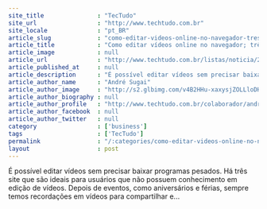 ```yaml
---
site_title               : "TecTudo"
site_url                 : "http://www.techtudo.com.br"
site_locale              : "pt_BR"
article_slug             : "como-editar-videos-online-no-navegador-tres-sites-gratuitos"
article_title            : "Como editar vídeos online no navegador; três sites gratuitos"
article_image            : null
article_url              : "http://www.techtudo.com.br/listas/noticia/2016/06/como-editar-videos-online-no-navegador-tres-sites-gratuitos.html"
article_published_at     : null
article_description      : "É possível editar vídeos sem precisar baixar programas pesados. Há três site que são ideais para usuários que não possuem conhecimento em edição de vídeos. Depois de eventos, como aniversários e férias, sempre temos recordações em vídeos para compartilhar e..."
article_author_name      : "André Sugai"
article_author_image     : "http://s2.glbimg.com/v4B2HHu-xaxysjZOLLloDHgvUpo=/30x30/s2.glbimg.com/GhHr-uDe45fTZ12aept32U6GKcs=/140x140/s.glbimg.com/po/tt2/f/original/2013/11/12/andre-sugai.jpg"
article_author_biography : null
article_author_profile   : "http://www.techtudo.com.br/colaborador/andre-sugai.html"
article_author_facebook  : null
article_author_twitter   : null
category                 : ['business']
tags                     : ['TecTudo']
permalink                : "/:categories/como-editar-videos-online-no-navegador-tres-sites-gratuitos/"
layout                   : post
---
```


É possível editar vídeos sem precisar baixar programas pesados. Há três site que são ideais para usuários que não possuem conhecimento em edição de vídeos. Depois de eventos, como aniversários e férias, sempre temos recordações em vídeos para compartilhar e...
